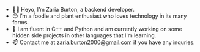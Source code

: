 - 👋🏾  Heyo, I’m Zaria Burton, a backend developer. 
- 😊  I’m a foodie and plant enthusiast who loves technology in its many forms.
- 🌱  I am fluent in C++ and Python and am currently working on some hidden side projects in other languages that I'm learning.
- 📫  Contact me at <zaria.burton2000@gmail.com> if you have any inquries.

<!---
Centari2013/Centari2013 is a ✨ special ✨ repository because its `README.md` (this file) appears on your GitHub profile.
You can click the Preview link to take a look at your changes.
--->
